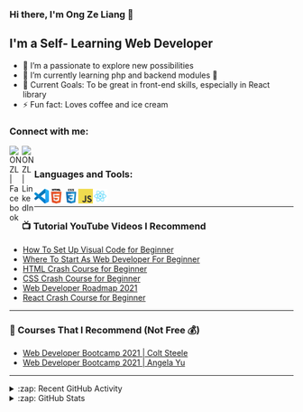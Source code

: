 ### Hi there, I'm Ong Ze Liang  👋


## I'm a Self- Learning Web Developer

- 🌱 I’m a passionate to explore new possibilities
- 👯 I’m currently learning php and backend modules 🤣
- 🥅 Current Goals: To be great in front-end skills, especially in React library
- ⚡ Fun fact: Loves coffee and ice cream

### Connect with me:

[<img align="left" alt="ONZL | Facebook" width="22px" src="https://cdn.jsdelivr.net/npm/simple-icons@v3/icons/facebook.svg" />][facebook]
[<img align="left" alt="ONZL | LinkedIn" width="22px" src="https://cdn.jsdelivr.net/npm/simple-icons@v3/icons/linkedin.svg" />][linkedin]


<br />

### Languages and Tools:
<!-- copy and paste -->
[<img align="left" alt="Visual Studio Code" width="26px" src="https://raw.githubusercontent.com/github/explore/80688e429a7d4ef2fca1e82350fe8e3517d3494d/topics/visual-studio-code/visual-studio-code.png" />][vscode]
[<img align="left" alt="Visual Studio Code" width="26px" src="https://raw.githubusercontent.com/github/explore/80688e429a7d4ef2fca1e82350fe8e3517d3494d/topics/html/html.png" />][html]
[<img align="left" alt="Visual Studio Code" width="26px" src="https://raw.githubusercontent.com/github/explore/80688e429a7d4ef2fca1e82350fe8e3517d3494d/topics/css/css.png" />][css]
[<img align="left" alt="Visual Studio Code" width="26px" src="https://raw.githubusercontent.com/github/explore/80688e429a7d4ef2fca1e82350fe8e3517d3494d/topics/javascript/javascript.png" />][js]
[<img align="left" alt="Visual Studio Code" width="26px" src="https://raw.githubusercontent.com/github/explore/80688e429a7d4ef2fca1e82350fe8e3517d3494d/topics/react/react.png" />][react]

<br />

---

### 📺 Tutorial YouTube Videos I Recommend


- [How To Set Up Visual Code for Beginner](https://www.youtube.com/watch?v=4NfFFsQC77M&list=PLkwxH9e_vrAJshxiMo6gIavTr5kYsjPs7)
- [Where To Start As Web Developer For Beginner](https://www.youtube.com/watch?v=4NfFFsQC77M&list=PLkwxH9e_vrAJshxiMo6gIavTr5kYsjPs7)
- [HTML Crash Course for Beginner](https://www.youtube.com/watch?v=XiQ9rjaa2Ow)
- [CSS Crash Course for Beginner](https://www.youtube.com/watch?v=Tfjd5yzCaxk)
- [Web Developer Roadmap 2021](https://www.youtube.com/watch?v=7k7ETzqOxn8)
- [React Crash Course for Beginner](https://www.youtube.com/watch?v=hQAHSlTtcmY)

---

### 📕 Courses That I Recommend (Not Free 💰)


- [Web Developer Bootcamp 2021 | Colt Steele](https://www.udemy.com/course/the-web-developer-bootcamp/)
- [Web Developer Bootcamp 2021 | Angela Yu](https://www.udemy.com/course/the-complete-web-development-bootcamp/)

---

<details>
  <summary>:zap: Recent GitHub Activity</summary>
  
<!--START_SECTION:activity-->
<!--END_SECTION:activity-->

</details>

<details>
  <summary>:zap: GitHub Stats</summary>

  <img align="left" alt="ONZL's GitHub Stats" src="https://github-readme-stats.vercel.app/api?username=ONZL&show_icons=true&hide_border=true" />

</details>

[facebook]: https://facebook.com/zeliang96
[linkedin]: https://linkedin.com/in/ong-ze-liang-323071140
[vscode]: https://github.com/microsoft/vscode-docs
[html]: https://github.com/whatwg/html
[css]: https://www.youtube.com/watch?v=1PnVor36_40
[js]: https://www.youtube.com/watch?v=upDLs1sn7g4
[react]: https://github.com/facebook/react

